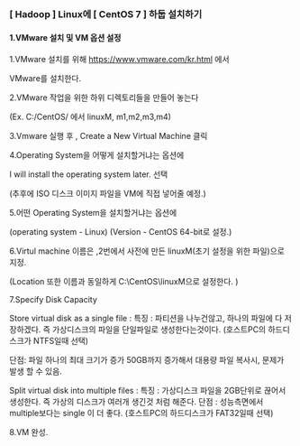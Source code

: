 ### [ Hadoop ] Linux에 [ CentOS 7 ] 하둡 설치하기 

#### 1.VMware 설치 및 VM 옵션 설정



1.VMware 설치를 위해 https://www.vmware.com/kr.html 에서 

VMware를 설치한다.



2.VMware 작업을 위한 하위 디렉토리들을 만들어 놓는다

(Ex. C:/CentOS/ 에서 linuxM, m1,m2,m3,m4)



3.Vmware 실행 후 , Create a New Virtual Machine 클릭



4.Operating System을 어떻게 설치할거냐는 옵션에

I will install the operating system later. 선택

(추후에 ISO 디스크 이미지 파일을 VM에 직접 넣어줄 예정.)



5.어떤 Operating System을 설치할거냐는 옵션에

(operating system - Linux) (Version - CentOS 64-bit로 설정.)



6.Virtul machine 이름은 ,2번에서 사전에 만든 linuxM(초기 설정을 위한 파일)으로 지정.

(Location 또한 이름과 동일하게 C:\CentOS\linuxM으로 설정한다. )



7.Specify Disk Capacity 

Store virtual disk as a single file :
특징 : 파티션을 나누건않고, 하나의 파일에 다 저장하겠다.
		   즉 가상디스크의 파일을 단일파일로 생성한다는것이다.
(호스트PC의 하드디스크가 NTFS일때 선택)

단점: 파일 하나의 최대 크기가 증가 50GB까지 증가해서 
대용량 파일 복사시, 문제가 발생 할 수 있음.



 Split virtual disk into multiple files :
특징 : 가상디스크 파일을 2GB단위로 끊어서 생성한다. 
		   즉 가상의 디스크가 여러개 생긴것 처럼 해준다.
단점 : 성능측면에서 multiple보다는 single 이 더 좋다.
(호스트PC의 하드디스크가 FAT32일때 선택)



8.VM 완성.